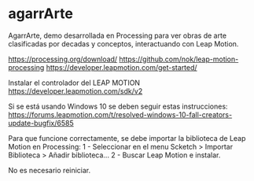 # agarrArte
AgarrArte, demo desarrollada en Processing para ver obras de arte clasificadas por decadas y conceptos, interactuando con Leap Motion. 

https://processing.org/download/
https://github.com/nok/leap-motion-processing
https://developer.leapmotion.com/get-started/

Instalar el controlador del LEAP MOTION
https://developer.leapmotion.com/sdk/v2

Si se está usando Windows 10 se deben seguir estas instrucciones:
https://forums.leapmotion.com/t/resolved-windows-10-fall-creators-update-bugfix/6585

Para que funcione correctamente, se debe importar la biblioteca de Leap Motion en Processing:
1 - Seleccionar en el menu Scketch > Importar Biblioteca > Añadir biblioteca...
2 - Buscar Leap Motion e instalar. 

No es necesario reiniciar.

